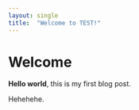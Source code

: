 ```yaml
---
layout: single
title:  "Welcome to TEST!"
---
```


# Welcome

**Hello world**, this is my first blog post.

Hehehehe.
